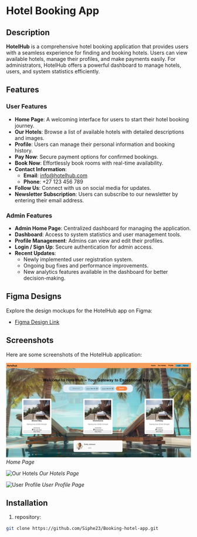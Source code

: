 # Hotel Booking App

## Description
**HotelHub** is a comprehensive hotel booking application that provides users with a seamless experience for finding and booking hotels. Users can view available hotels, manage their profiles, and make payments easily. For administrators, HotelHub offers a powerful dashboard to manage hotels, users, and system statistics efficiently.

## Features

### User Features
- **Home Page**: A welcoming interface for users to start their hotel booking journey.
- **Our Hotels**: Browse a list of available hotels with detailed descriptions and images.
- **Profile**: Users can manage their personal information and booking history.
- **Pay Now**: Secure payment options for confirmed bookings.
- **Book Now**: Effortlessly book rooms with real-time availability.
- **Contact Information**:
  - **Email**: [info@hotelhub.com](mailto:info@hotelhub.com)
  - **Phone**: +27 123 456 789
- **Follow Us**: Connect with us on social media for updates.
- **Newsletter Subscription**: Users can subscribe to our newsletter by entering their email address.

### Admin Features
- **Admin Home Page**: Centralized dashboard for managing the application.
- **Dashboard**: Access to system statistics and user management tools.
- **Profile Management**: Admins can view and edit their profiles.
- **Login / Sign Up**: Secure authentication for admin access.
- **Recent Updates**:
  - Newly implemented user registration system.
  - Ongoing bug fixes and performance improvements.
  - New analytics features available in the dashboard for better decision-making.

## Figma Designs
Explore the design mockups for the HotelHub app on Figma:
- [Figma Design Link](https://www.figma.com/proto/qK3URJLECsMsiJB0GtkVsH/Untitled?node-id=0-1&t=ZLwFUdpGddQEypQD-1)

## Screenshots
Here are some screenshots of the HotelHub application:

![Home Page](src/media/hotel.png)
*Home Page*

![Our Hotels](src/media/rooms.pngg)
*Our Hotels Page*

![User Profile](src/media/)
*User Profile Page*

## Installation
1.  repository:
   ```bash
   git clone https://github.com/Siphe23/Booking-hotel-app.git
